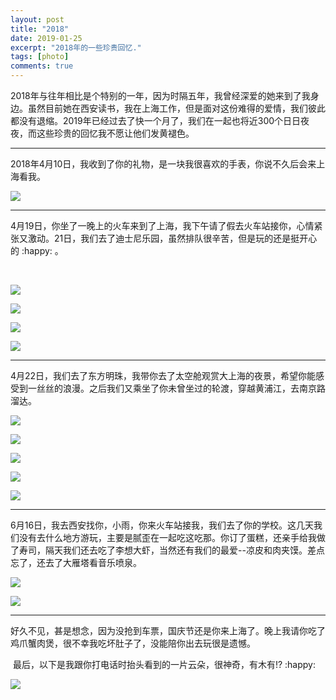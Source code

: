 ```yaml
---
layout: post
title: "2018"
date: 2019-01-25
excerpt: "2018年的一些珍贵回忆."
tags: [photo]
comments: true
---
```


​	2018年与往年相比是个特别的一年，因为时隔五年，我曾经深爱的她来到了我身边。虽然目前她在西安读书，我在上海工作，但是面对这份难得的爱情，我们彼此都没有退缩。2019年已经过去了快一个月了，我们在一起也将近300个日日夜夜，而这些珍贵的回忆我不愿让他们发黄褪色。

------

​	2018年4月10日，我收到了你的礼物，是一块我很喜欢的手表，你说不久后会来上海看我。

![](/home/harris/wangharris.github.io/_posts/assets/IMG_0550.JPG)

------

​	4月19日，你坐了一晚上的火车来到了上海，我下午请了假去火车站接你，心情紧张又激动。21日，我们去了迪士尼乐园，虽然排队很辛苦，但是玩的还是挺开心的 :happy: 。

​

![](/home/harris/wangharris.github.io/_posts/assets/IMG_0913.JPG)

![](/home/harris/wangharris.github.io/_posts/assets/IMG_0771.JPG)

![](/home/harris/wangharris.github.io/_posts/assets/IMG_0644-1548435684910.JPG)

![](/home/harris/wangharris.github.io/_posts/assets/IMG_0651.JPG)

------

​	4月22日，我们去了东方明珠，我带你去了太空舱观赏大上海的夜景，希望你能感受到一丝丝的浪漫。之后我们又乘坐了你未曾坐过的轮渡，穿越黄浦江，去南京路溜达。

![](/home/harris/wangharris.github.io/_posts/assets/IMG_0708.JPG)

![](/home/harris/wangharris.github.io/_posts/assets/IMG_0710.JPG)

![](/home/harris/wangharris.github.io/_posts/assets/IMG_0714.JPG)

![](/home/harris/wangharris.github.io/_posts/assets/IMG_0732.JPG)

![](/home/harris/wangharris.github.io/_posts/assets/IMG_0068.JPG)

------

​	6月16日，我去西安找你，小雨，你来火车站接我，我们去了你的学校。这几天我们没有去什么地方游玩，主要是腻歪在一起吃这吃那。你订了蛋糕，还亲手给我做了寿司，隔天我们还去吃了李想大虾，当然还有我们的最爱--凉皮和肉夹馍。差点忘了，还去了大雁塔看音乐喷泉。

![](/home/harris/wangharris.github.io/_posts/assets/IMG_1203.JPG)

![](/home/harris/wangharris.github.io/_posts/assets/IMG_1208.JPG)

------

​	好久不见，甚是想念，因为没抢到车票，国庆节还是你来上海了。晚上我请你吃了鸡爪蟹肉煲，很不幸我吃坏肚子了，没能陪你出去玩很是遗憾。

​	最后，以下是我跟你打电话时抬头看到的一片云朵，很神奇，有木有!? :happy:



![](/home/harris/wangharris.github.io/_posts/assets/IMG_1637.JPG)